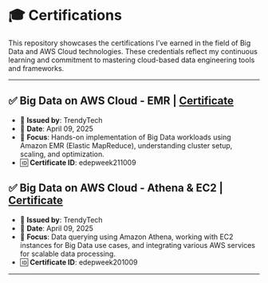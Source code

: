 # 🎓 Certifications

This repository showcases the certifications I’ve earned in the field of Big Data and AWS Cloud technologies. These credentials reflect my continuous learning and commitment to mastering cloud-based data engineering tools and frameworks.

---

## ✅ Big Data on AWS Cloud - EMR | [Certificate](https://github.com/YashwantBM/Certifications/blob/main/AWS-EMR.pdf)
- 🏢 **Issued by**: TrendyTech
- 📅 **Date**: April 09, 2025
- 🧰 **Focus**: Hands-on implementation of Big Data workloads using Amazon EMR (Elastic MapReduce), understanding cluster setup, scaling, and optimization.
- 🆔 **Certificate ID**: edepweek211009

## ✅ Big Data on AWS Cloud - Athena & EC2 | [Certificate](https://github.com/YashwantBM/Ceritifcations/blob/main/AWS-Athena%26EC2.pdf)
- 🏢 **Issued by**: TrendyTech
- 📅 **Date**: April 09, 2025
- 🧰 **Focus**: Data querying using Amazon Athena, working with EC2 instances for Big Data use cases, and integrating various AWS services for scalable data processing.
- 🆔 **Certificate ID**: edepweek201009

---
